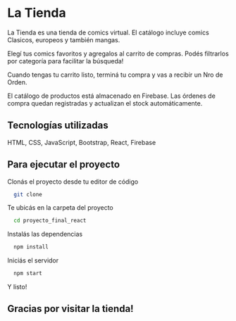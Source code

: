 # La Tienda

La Tienda es una tienda de comics virtual.
El catálogo incluye comics Clasicos, europeos y también mangas.

Elegí tus comics favoritos y agregalos al carrito de compras. Podés filtrarlos por categoría para facilitar la búsqueda!

Cuando tengas tu carrito listo, terminá tu compra y vas a recibir un Nro de Orden.

El catálogo de productos está almacenado en Firebase. Las órdenes de compra quedan registradas y actualizan el stock automáticamente.

## Tecnologías utilizadas

HTML, CSS, JavaScript, Bootstrap, React, Firebase

## Para ejecutar el proyecto

Clonás el proyecto desde tu editor de código

```bash
  git clone
```

Te ubicás en la carpeta del proyecto

```bash
  cd proyecto_final_react
```

Instalás las dependencias

```bash
  npm install
```

Iniciás el servidor

```bash
  npm start
```

Y listo!

## Gracias por visitar la tienda!
